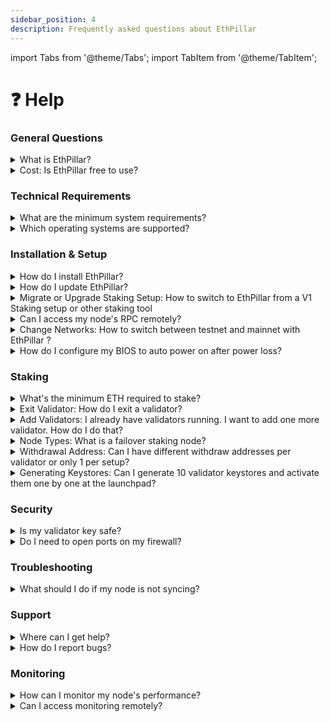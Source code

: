```yaml
---
sidebar_position: 4
description: Frequently asked questions about EthPillar
---
```


import Tabs from '@theme/Tabs';
import TabItem from '@theme/TabItem';

# ❓ Help

### General Questions

<details>
<summary>What is EthPillar?</summary>

EthPillar is an open-source tool for managing Ethereum nodes and validators through a text-based user interface (TUI). It simplifies the process of running Ethereum nodes and participating in staking.

</details>

<details>
<summary>Cost: Is EthPillar free to use?</summary>

Yes, EthPillar is completely free and open-source software.

</details>

### Technical Requirements

<details>

<summary>What are the minimum system requirements?</summary>

For mainnet:
- CPU: 4+ cores
- RAM: 16GB minimum (32GB recommended)
- Storage: 2TB NVMe SSD
- OS: Ubuntu 24.04 LTS or compatible Linux distribution
- Internet: Stable connection with minimum 20 Mbps

For Ephemery or Hoodi testnet:
- CPU: 1+ cores
- RAM: 4GB minimum
- Storage: 30GB NVMe SSD
- OS: Ubuntu 24.04 LTS or compatible Linux distribution
- Internet: Stable connection with minimum 20 Mbps

</details>

<details>

<summary>Which operating systems are supported?</summary>

Currently, EthPillar officially supports Ubuntu 24.04 LTS. Other Linux Debian-based distributions may work but are not officially supported.

</details>

### Installation & Setup

<details>

<summary>How do I install EthPillar?</summary>

Use the following command in your terminal:
````bash
/bin/bash -c "$(curl -fsSL https://raw.githubusercontent.com/coincashew/EthPillar/main/install.sh)"
````

</details>

<details>

<summary>How do I update EthPillar?</summary>

<Tabs>
  <TabItem value="tui" label="TUI Update" default>
Upon opening EthPillar,

Navigate to **System Administration > Update EthPillar** and then quit and relaunch.
  </TabItem>
  <TabItem value="manual" label="Manual Update">
From a terminal, pull the latest updates from git.

```bash
cd ~/git/ethpillar
git pull
```
  </TabItem>
</Tabs>

</details>

<details>

<summary>Migrate or Upgrade Staking Setup: How to switch to EthPillar from a V1 Staking setup or other staking tool</summary>

To migrate from a different staking setup, find your most applicable situation:

**Cleanest and most problem-free option**:

* 1\) Reformat Ubuntu Operating System
* 2\) Install EthPillar
* 3\) Import validator keys

**Existing V1 Staking Setup:** OGs and genesis stakers :saluting_face:

* 1\) Uninstall V1 Staking Setup
* 2\) Install EthPillar
* 3\) Import validator keys

**Other staking automation tools or cloud hosted setups:**

* 1\) Uninstall / cancel / existing tool or service provider
* 2\) Install EthPillar
* 3\) Import validator keys

:white_check_mark: **To avoid slashing penalties**, ensure your validator keys are deleted from existing staking setups.

</details>

<details>

<summary>Can I access my node's RPC remotely?</summary>

Yes, but we recommend using SSH tunneling for security.

Example command: `ssh <VPS OR NODE IP> -L 8545:localhost:8545`

After adding your node's RPC connection to your wallet, your can send transactions using your own node!

</details>

<details>

<summary>Change Networks: How to switch between testnet and mainnet with EthPillar ?</summary>

To switch to mainnet, there are two recommended methods.

* **Cleanest and most problem-free option**: Reformat Ubuntu OS and re-install EthPillar.

- **Use EthPillar:** Navigate to **System Administration > Change Network**

</details>

<details>

<summary>How do I configure my BIOS to auto power on after power loss?</summary>

Actual steps vary depending on your computer's BIOS. General idea here: [https://www.wintips.org/setup-computer-to-auto-power-on-after-power-outage/](https://www.wintips.org/setup-computer-to-auto-power-on-after-power-outage/)

</details>


### Staking

<details>
<summary>What's the minimum ETH required to stake?</summary>
- 32 ETH for solo staking
- 2.4 ETH minimum for Lido CSM staking

</details>

<details>
<summary>Exit Validator: How do I exit a validator?</summary>

If you already have VEMs created, skip to step 2.

Step 1: Navigate to EthPillar > Validator > Generate Voluntary Exit Message

Step 2: Broadcast Voluntary Exit Message

</details>

<details>
<summary>Add Validators: I already have validators running. I want to add one more validator. How do I do that?</summary>

Navigate to,

**EthPillar > Validator Client > Generate / Import Validator Keys**

From there you will pick 1 of 2 options.

* Import validator keys from offline key generation or backup
* Add new or regenerate existing validator keys from Secret Recovery Phrase

</details>

<details>
<summary>Node Types: What is a failover staking node?</summary>

**Purpose**: To provide high availability, you would run TWO (or more) failover staking nodes on separate machines. Point your validator client to your two failover staking nodes.

**What**: A failover staking node is made up of an execution client, consensus client and mevboost.

**How to**: To configure for nimbus validator client, edit your validator client configuration. [https://nimbus.guide/validator-client-options.html#multiple-beacon-nodes](https://nimbus.guide/validator-client-options.html#multiple-beacon-nodes)

Exposing the consensus client RPC port will also be required. You will need to adjust your firewall to allow traffic from your validator client's IP address as well.

**Benefit**: Running multiple failover staking nodes (or beacon nodes as nimbus refers to it) would allow you to perform maintenance or have an outage on 1 failover staking node.

</details>

<details>
<summary>Withdrawal Address: Can I have different withdraw addresses per validator or only 1 per setup?</summary>

Different withdrawal addresses per validator are possible if you run the ./deposit tool separately for each validator.

</details>

<details>
<summary>Generating Keystores: Can I generate 10 validator keystores and activate them one by one at the launchpad?</summary>

You can but it would require manual editing as you'll need to change the deposit_data json.

</details>

### Security

<details>

<summary>Is my validator key safe?</summary>

Your validator keys are stored locally and encrypted. EthPillar never transmits your keys over the network.

</details>

<details>

<summary>Do I need to open ports on my firewall?</summary>

Yes, EthPillar requires specific ports for P2P connectivity:
- TCP/UDP port 30303 for execution client
- TCP/UDP port 9000 for consensus client

Go to >  Security & Node Checks > UFW Firewall > Enable firewall with default settings

</details>

### Troubleshooting

<details>

<summary>What should I do if my node is not syncing?</summary>

Check the following:
1. Network connectivity
2. System resources (CPU, RAM, disk space) using `Node Checker` found under `Security & Node Checks`
3. Client logs using `Logs and Monitoring`
4. Port accessibility using `Node Checker` found under `Security & Node Checks`

</details>

### Support

<details>

<summary>Where can I get help?</summary>

You can:
- Open an issue on GitHub
- Join our Discord community
- Check the documentation

</details>

<details>

<summary>How do I report bugs?</summary>

Please file an issue on our GitHub repository with:
- EthPillar version
- System information
- Error messages
- Steps to reproduce the issue

</details>

### Monitoring
<details>

<summary>How can I monitor my node's performance?</summary>

EthPillar includes:
- Using `Node Checker` found under `Security & Node Checks`
- Grafana Dashboarding using `Logs and Monitoring`

</details>

<details>

<summary>Can I access monitoring remotely?</summary>

Yes, you can configure remote access to Grafana dashboards, but we recommend using SSH tunneling for security.
Example command: `ssh <VPS OR NODE IP> -L 3000:localhost:3000`

</details>